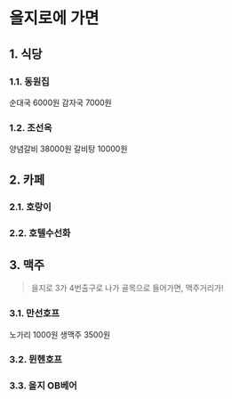 # 을지로에 가면
## 1. 식당
### 1.1. 동원집
순대국 6000원
감자국 7000원
### 1.2. 조선옥
양념갈비 38000원
갈비탕 10000원

## 2. 카페 
### 2.1. 호랑이
### 2.2. 호텔수선화

## 3. 맥주
> 을지로 3가 4번출구로 나가 골목으로 들어가면, 맥주거리가!
### 3.1. 만선호프
노가리 1000원
생맥주 3500원
### 3.2. 뮌헨호프
### 3.3. 을지 OB베어
